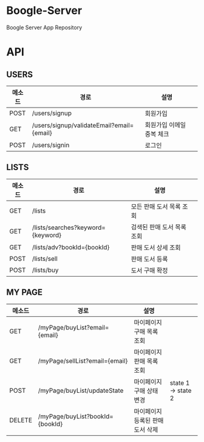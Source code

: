 # Boogle-Server
Boogle Server App Repository

# API

## USERS

| 메소드 | 경로                                      | 설명                      |      |
| ------ | ----------------------------------------- | ------------------------- | ---- |
| POST   | /users/signup                             | 회원가입                  |      |
| GET    | /users/signup/validateEmail?email={email} | 회원가입 이메일 중복 체크 |      |
| POST   | /users/signin                             | 로그인                    |      |

## LISTS

| 메소드 | 경로                              | 설명                       |      |
| ------ | --------------------------------- | -------------------------- | ---- |
| GET    | /lists                            | 모든 판매 도서 목록 조회   |      |
| GET    | /lists/searches?keyword={keyword} | 검색된 판매 도서 목록 조회 |      |
| GET    | /lists/adv?bookId={bookId}        | 판매 도서 상세 조회        |      |
| POST   | /lists/sell                       | 판매 도서 등록             |      |
| POST   | /lists/buy                        | 도서 구매 확정             |      |

## MY PAGE

| 메소드 | 경로                            | 설명                             |                    |
| ------ | ------------------------------- | -------------------------------- | ------------------ |
| GET    | /myPage/buyList?email={email}   | 마이페이지 구매 목록 조회        |                    |
| GET    | /myPage/sellList?email={email}  | 마이페이지 판매 목록 조회        |                    |
| POST   | /myPage/buyList/updateState     | 마이페이지 구매 상태 변경        | state 1 -> state 2 |
| DELETE | /myPage/buyList?bookId={bookId} | 마이페이지 등록된 판매 도서 삭제 |                    |

